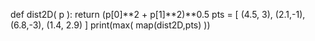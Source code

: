 def dist2D( p ):
    return (p[0]**2 + p[1]**2)**0.5
pts = [ (4.5, 3), (2.1,-1), (6.8,-3), (1.4, 2.9) ]
print(max( map(dist2D,pts) ))